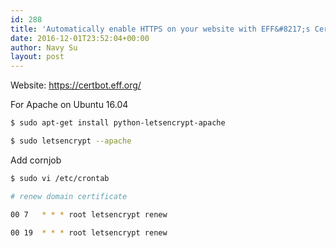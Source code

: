 ```yaml
---
id: 288
title: 'Automatically enable HTTPS on your website with EFF&#8217;s Certbot, deploying Let&#8217;s Encrypt certificates.'
date: 2016-12-01T23:52:04+00:00
author: Navy Su
layout: post
---
```

Website: <a href="https://certbot.eff.org/" target="_blank">https://certbot.eff.org/</a>

For Apache on Ubuntu 16.04

```bash
$ sudo apt-get install python-letsencrypt-apache 

$ sudo letsencrypt --apache
```

Add cornjob

```bash
$ sudo vi /etc/crontab

# renew domain certificate

00 7   * * * root letsencrypt renew

00 19  * * * root letsencrypt renew


```